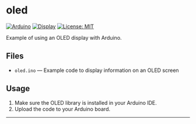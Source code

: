 # oled

[![Arduino](https://img.shields.io/badge/platform-Arduino-blue?logo=arduino)](https://www.arduino.cc/)
[![Display](https://img.shields.io/badge/display-OLED-yellow)](https://en.wikipedia.org/wiki/OLED)
[![License: MIT](https://img.shields.io/badge/License-MIT-green.svg)](LICENSE)

Example of using an OLED display with Arduino.

## Files
- `oled.ino` — Example code to display information on an OLED screen

## Usage
1. Make sure the OLED library is installed in your Arduino IDE.
2. Upload the code to your Arduino board.

---
